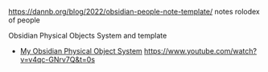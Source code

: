 
https://dannb.org/blog/2022/obsidian-people-note-template/
notes rolodex of people


Obsidian Physical Objects System and template
- [My Obsidian Physical Object System](https://dannb.org/blog/2024/obsidian-physical-object-template/)
https://www.youtube.com/watch?v=v4qc-GNrv7Q&t=0s
